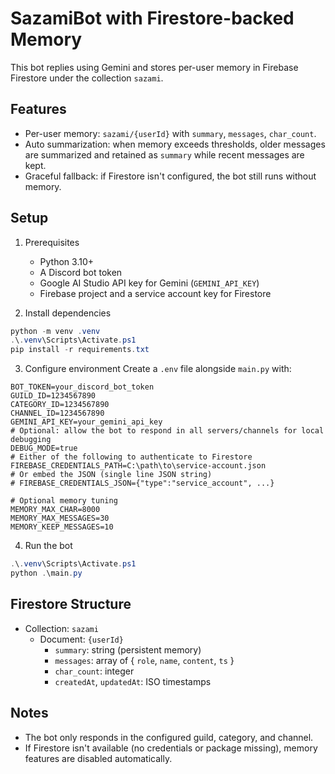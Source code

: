 # SazamiBot with Firestore-backed Memory

This bot replies using Gemini and stores per-user memory in Firebase Firestore under the collection `sazami`.

## Features
- Per-user memory: `sazami/{userId}` with `summary`, `messages`, `char_count`.
- Auto summarization: when memory exceeds thresholds, older messages are summarized and retained as `summary` while recent messages are kept.
- Graceful fallback: if Firestore isn't configured, the bot still runs without memory.

## Setup
1. Prerequisites
   - Python 3.10+
   - A Discord bot token
   - Google AI Studio API key for Gemini (`GEMINI_API_KEY`)
   - Firebase project and a service account key for Firestore

2. Install dependencies
```powershell
python -m venv .venv
.\.venv\Scripts\Activate.ps1
pip install -r requirements.txt
```

3. Configure environment
Create a `.env` file alongside `main.py` with:
```
BOT_TOKEN=your_discord_bot_token
GUILD_ID=1234567890
CATEGORY_ID=1234567890
CHANNEL_ID=1234567890
GEMINI_API_KEY=your_gemini_api_key
# Optional: allow the bot to respond in all servers/channels for local debugging
DEBUG_MODE=true
# Either of the following to authenticate to Firestore
FIREBASE_CREDENTIALS_PATH=C:\path\to\service-account.json
# Or embed the JSON (single line JSON string)
# FIREBASE_CREDENTIALS_JSON={"type":"service_account", ...}

# Optional memory tuning
MEMORY_MAX_CHAR=8000
MEMORY_MAX_MESSAGES=30
MEMORY_KEEP_MESSAGES=10
```

4. Run the bot
```powershell
.\.venv\Scripts\Activate.ps1
python .\main.py
```

## Firestore Structure
- Collection: `sazami`
  - Document: `{userId}`
    - `summary`: string (persistent memory)
    - `messages`: array of { `role`, `name`, `content`, `ts` }
    - `char_count`: integer
    - `createdAt`, `updatedAt`: ISO timestamps

## Notes
- The bot only responds in the configured guild, category, and channel.
- If Firestore isn't available (no credentials or package missing), memory features are disabled automatically.

